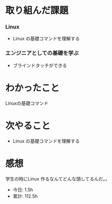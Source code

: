 # 取り組んだ課題
### Linux
* Linux の基礎コマンドを理解する
### エンジニアとしての基礎を学ぶ
* ブラインドタッチができる
# わかったこと
Linuxの基礎コマンド
# 次やること
* Linux の基礎コマンドを理解する
# 感想
学生の時にLinux 作るなんてどんな頭してるんだ。。
* 今日: 1.5h
* 累計: 112.5h
